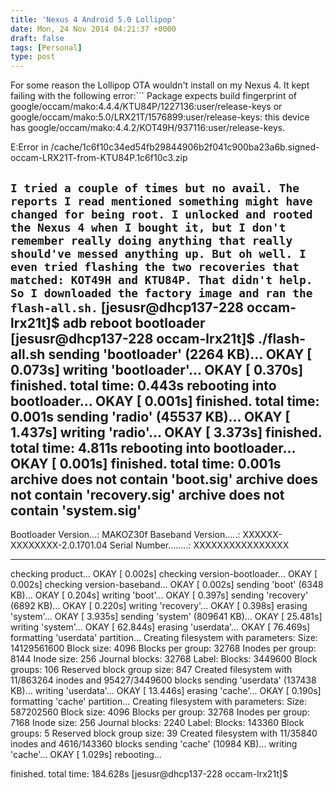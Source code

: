 ```yaml
---
title: 'Nexus 4 Android 5.0 Lollipop'
date: Mon, 24 Nov 2014 04:21:37 +0000
draft: false
tags: [Personal]
type: post
---
```


For some reason the Lollipop OTA wouldn't install on my Nexus 4. It kept failing with the following error:```
Package expects build fingerprint of
google/occam/mako:4.4.4/KTU84P/1227136:user/release-keys or
google/occam/mako:5.0/LRX21T/1576899:user/release-keys: this device has
google/occam/mako:4.4.2/KOT49H/937116:user/release-keys.

E:Error in
/cache/1c6f10c34ed54fb29844906b2f041c900ba23a6b.signed-occam-LRX21T-from-KTU84P.1c6f10c3.zip

```I tried a couple of times but no avail. The reports I read mentioned something might have changed for being root. I unlocked and rooted the Nexus 4 when I bought it, but I don't remember really doing anything that really should've messed anything up. But oh well. I even tried flashing the two recoveries that matched: KOT49H and KTU84P. That didn't help. So I downloaded the factory image and ran the flash-all.sh.```
\[jesusr@dhcp137-228 occam-lrx21t\]$ adb reboot bootloader
\[jesusr@dhcp137-228 occam-lrx21t\]$ ./flash-all.sh 
sending 'bootloader' (2264 KB)...
OKAY \[  0.073s\]
writing 'bootloader'...
OKAY \[  0.370s\]
finished. total time: 0.443s
rebooting into bootloader...
OKAY \[  0.001s\]
finished. total time: 0.001s
sending 'radio' (45537 KB)...
OKAY \[  1.437s\]
writing 'radio'...
OKAY \[  3.373s\]
finished. total time: 4.811s
rebooting into bootloader...
OKAY \[  0.001s\]
finished. total time: 0.001s
archive does not contain 'boot.sig'
archive does not contain 'recovery.sig'
archive does not contain 'system.sig'
--------------------------------------------
Bootloader Version...: MAKOZ30f
Baseband Version.....: XXXXXX-XXXXXXXX-2.0.1701.04
Serial Number........: XXXXXXXXXXXXXXXX
                       
--------------------------------------------
checking product...
OKAY \[  0.002s\]
checking version-bootloader...
OKAY \[  0.002s\]
checking version-baseband...
OKAY \[  0.002s\]
sending 'boot' (6348 KB)...
OKAY \[  0.204s\]
writing 'boot'...
OKAY \[  0.397s\]
sending 'recovery' (6892 KB)...
OKAY \[  0.220s\]
writing 'recovery'...
OKAY \[  0.398s\]
erasing 'system'...
OKAY \[  3.935s\]
sending 'system' (809641 KB)...
OKAY \[ 25.481s\]
writing 'system'...
OKAY \[ 62.844s\]
erasing 'userdata'...
OKAY \[ 76.469s\]
formatting 'userdata' partition...
Creating filesystem with parameters:
    Size: 14129561600
    Block size: 4096
    Blocks per group: 32768
    Inodes per group: 8144
    Inode size: 256
    Journal blocks: 32768
    Label: 
    Blocks: 3449600
    Block groups: 106
    Reserved block group size: 847
Created filesystem with 11/863264 inodes and 95427/3449600 blocks
sending 'userdata' (137438 KB)...
writing 'userdata'...
OKAY \[ 13.446s\]
erasing 'cache'...
OKAY \[  0.190s\]
formatting 'cache' partition...
Creating filesystem with parameters:
    Size: 587202560
    Block size: 4096
    Blocks per group: 32768
    Inodes per group: 7168
    Inode size: 256
    Journal blocks: 2240
    Label: 
    Blocks: 143360
    Block groups: 5
    Reserved block group size: 39
Created filesystem with 11/35840 inodes and 4616/143360 blocks
sending 'cache' (10984 KB)...
writing 'cache'...
OKAY \[  1.029s\]
rebooting...

finished. total time: 184.628s
\[jesusr@dhcp137-228 occam-lrx21t\]$ 

```Phone has rebooted and re-downloading apps from Google. Next I'll restore my Helium backup hopefully that worked :)